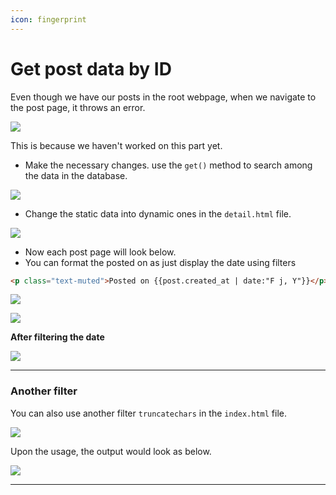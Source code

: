 ```yaml
---
icon: fingerprint
---
```


# Get post data by ID

Even though we have our posts in the root webpage, when we navigate to the post page, it throws an error.

![](https://i.imgur.com/xT2DWjm.png)

This is because we haven't worked on this part yet.

* Make the necessary changes. use the `get()` method to search among the data in the database.

![](https://i.imgur.com/gIdRogO.png)

* Change the static data into dynamic ones in the `detail.html` file.

![](https://i.imgur.com/2rkny7p.png)

* Now each post page will look below.
* You can format the posted on as just display the date using filters

```html
<p class="text-muted">Posted on {{post.created_at | date:"F j, Y"}}</p>
```

![](https://i.imgur.com/9HZp9Qk.jpeg)

![](https://i.imgur.com/99lv3Lk.jpeg)

**After filtering the date**

![](https://i.imgur.com/ZjE7z6x.jpeg)

***

### Another filter

You can also use another filter `truncatechars` in the `index.html` file.

![](https://i.imgur.com/A3p54n9.png)

Upon the usage, the output would look as below.

![](https://i.imgur.com/idcoB1u.jpeg)

***
